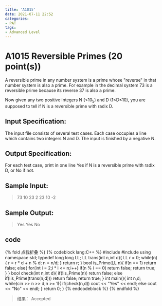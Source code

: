```yaml
---
title: 'A1015'
date: 2021-07-11 22:52
categories:
- PAT
tags:
- Advanced Level
---
```

# A1015 Reversible Primes (20 point(s))
A reversible prime in any number system is a prime whose "reverse" in that number system is also a prime. For example in the decimal system 73 is a reversible prime because its reverse 37 is also a prime.
<!-- more -->
Now given any two positive integers N (<10<sub>5</sub>) and D (1<D≤10), you are supposed to tell if N is a reversible prime with radix D.

## Input Specification:
The input file consists of several test cases. Each case occupies a line which contains two integers N and D. The input is finished by a negative N.

## Output Specification:
For each test case, print in one line Yes if N is a reversible prime with radix D, or No if not.

## Sample Input:
> 73 10
> 23 2
> 23 10
> -2

## Sample Output:
> Yes
> Yes
> No

## code
{% fold 点我折叠 %}
{% codeblock lang:C++ %}
#include <iostream>
#include <cstdio>
using namespace std;
typedef long long LL;
LL trans(int n,int d){
    LL r = 0;
    while(n){
        r = r * d + n % d;
        n = n/d;
    }
    return r;
}
bool is_Prime(LL n){
    if(n == 1) return false;
    else{
        for(int i = 2;i * i <= n;i++)
            if(n % i == 0) return false;
        return true;
    }
}
bool check(int n,int d){
    if(!is_Prime(n)) return false;
    else if(!is_Prime(trans(n,d))) return false;
    return true;
}
int main(){
    int n,d;
    while(cin >> n >> d,n >= 1){
        if(check(n,d)) cout << "Yes" << endl;
        else cout << "No" << endl;
    }
    return 0;
}
{% endcodeblock %}
{% endfold %}
> 结果： Accepted
